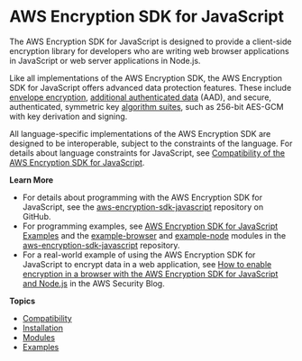 # AWS Encryption SDK for JavaScript<a name="javascript"></a>

The AWS Encryption SDK for JavaScript is designed to provide a client\-side encryption library for developers who are writing web browser applications in JavaScript or web server applications in Node\.js\.

Like all implementations of the AWS Encryption SDK, the AWS Encryption SDK for JavaScript offers advanced data protection features\. These include [envelope encryption](https://docs.aws.amazon.com/crypto/latest/userguide/cryptography-concepts.html#define-envelope-encryption), [additional authenticated data](https://docs.aws.amazon.com/crypto/latest/userguide/cryptography-concepts.html#term-aad) \(AAD\), and secure, authenticated, symmetric key [algorithm suites](concepts.md#crypto-algorithm), such as 256\-bit AES\-GCM with key derivation and signing\.

All language\-specific implementations of the AWS Encryption SDK are designed to be interoperable, subject to the constraints of the language\. For details about language constraints for JavaScript, see [Compatibility of the AWS Encryption SDK for JavaScript](javascript-compatibility.md)\.

**Learn More**
+ For details about programming with the AWS Encryption SDK for JavaScript, see the [aws\-encryption\-sdk\-javascript](https://github.com/aws/aws-encryption-sdk-javascript/) repository on GitHub\.
+ For programming examples, see [AWS Encryption SDK for JavaScript Examples](js-examples.md) and the [example\-browser](https://github.com/aws/aws-encryption-sdk-javascript/tree/master/modules/example-browser) and [example\-node](https://github.com/aws/aws-encryption-sdk-javascript/tree/master/modules/example-node) modules in the [aws\-encryption\-sdk\-javascript](https://github.com/aws/aws-encryption-sdk-javascript/) repository\. 
+  For a real\-world example of using the AWS Encryption SDK for JavaScript to encrypt data in a web application, see [How to enable encryption in a browser with the AWS Encryption SDK for JavaScript and Node\.js](http://aws.amazon.com/blogs/security/how-to-enable-encryption-browser-aws-encryption-sdk-javascript-node-js/) in the AWS Security Blog\.

**Topics**
+ [Compatibility](javascript-compatibility.md)
+ [Installation](javascript-installation.md)
+ [Modules](javascript-modules.md)
+ [Examples](js-examples.md)